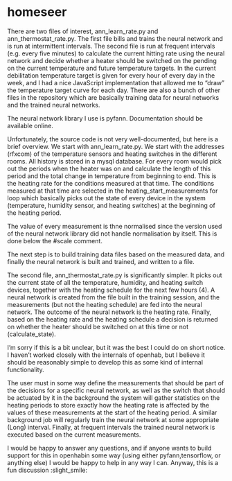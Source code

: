 # homeseer

There are two files of interest, ann_learn_rate.py and ann_thermostat_rate.py. The first file bills and trains the neural network and is run at intermittent intervals. The second file is run at frequent intervals (e.g. every five minutes) to calculate the current hitting rate using the neural network and decide whether a heater should be switched on the pending on the current temperature and future temperature targets. In the current debilitation temperature target is given for every hour of every day in the week, and I had a nice JavaScript implementation that allowed me to “draw” the temperature target curve for each day. There are also a bunch of other files in the repository which are basically training data for neural networks and the trained neural networks.

The neural network library I use is pyfann. Documentation should be available online.

Unfortunately, the source code is not very well-documented, but here is a brief overview. We start with ann_learn_rate.py. We start with the addresses (rfxcom) of the temperature sensors and heating switches in the different rooms. All history is stored in a mysql database. For every room would pick out the periods when the heater was on and calculate the length of this period and the total change in temperature from beginning to end. This is the heating rate for the conditions measured at that time. The conditions measured at that time are selected in the heating_start_measurements for loop which basically picks out the state of every device in the system (temperature, humidity sensor, and heating switches) at the beginning of the heating period.

The value of every measurement is thne normalised since the version used of the neural network library did not handle normalisation by itself. This is done below the #scale comment.

The next step is to build training data files based on the measured data, and finally the neural network is built and trained, and written to a file.

The second file, ann_thermostat_rate.py is significantly simpler. It picks out the current state of all the temperature, humidity, and heating switch devices, together with the heating schedule for the next few hours (4). A neural network is created from the file built in the training session, and the measurements (but not the heating schedule) are fed into the neural network. The outcome of the neural network is the heating rate. Finally, based on the heating rate and the heating schedule a decision is returned on whether the heater should be switched on at this time or not (calculate_state).

I’m sorry if this is a bit unclear, but it was the best I could do on short notice. I haven’t worked closely with the internals of openhab, but I believe it should be reasonably simple to develop this as some kind of internal functionality.

The user must in some way define the measurements that should be part of the decisions for a specific neural network, as well as the switch that should be actuated by it in the background the system will gather statistics on the heating periods to store exactly how the heating rate is affected by the values of these measurements at the start of the heating period. A similar background job will regularly train the neural network at some appropriate (Long) interval. Finally, at frequent intervals the trained neural network is executed based on the current measurements.

I would be happy to answer any questions, and if anyone wants to build support for this in openhabin some way (using either pyfann,tensorflow, or anything else) I would be happy to help in any way I can. Anyway, this is a fun discussion :slight_smile:
